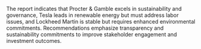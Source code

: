 The report indicates that Procter & Gamble excels in sustainability and governance, Tesla leads in renewable energy but must address labor issues, and Lockheed Martin is stable but requires enhanced environmental commitments. Recommendations emphasize transparency and sustainability commitments to improve stakeholder engagement and investment outcomes.